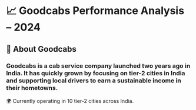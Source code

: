 #                                                                📈 Goodcabs Performance Analysis – 2024
## 🚕 About Goodcabs
### Goodcabs is a cab service company launched two years ago in India. It has quickly grown by focusing on tier-2 cities in India and supporting local drivers to earn a sustainable income in their hometowns.

🌍 Currently operating in 10 tier-2 cities across India.

